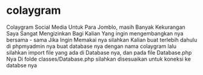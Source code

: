 # colaygram
Colaygram Social Media Untuk Para Jomblo, masih Banyak Kekurangan
Saya Sangat Mengizinkan Bagi Kalian Yang ingin mengembangkan nya bersama - sama
Jika Ingin Memakai nya silahkan Kalian buat terlebih dahulu di phpmyadmin nya
buat database nya dengan nama colaygram lalu silahkan import file yang ada di Database nya,  dan pada file Database.php
Nya Di folde classes/Database.php silahkan disesuaikan untuk koneksi ke databse nya
